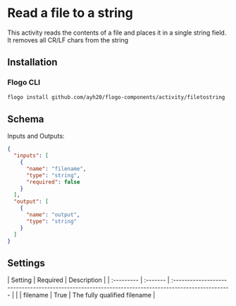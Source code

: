 # Read a file to a string

This activity reads the contents of a file and places it in a single string field.
It removes all CR/LF chars from the string

## Installation

### Flogo CLI

```bash
flogo install github.com/ayh20/flogo-components/activity/filetostring
```

## Schema

Inputs and Outputs:

```json
{
  "inputs": [
    {
      "name": "filename",
      "type": "string",
      "required": false
    }
  ],
  "output": [
    {
      "name": "output",
      "type": "string"
    }
  ]
}
```

## Settings

| Setting | Required | Description |
| :--------- | :------- | :-------------------------------------------------------------------------------------------------- | |
| filename | True | The fully qualified filename |
